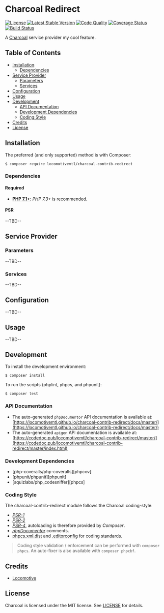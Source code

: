 Charcoal Redirect
===============

[![License][badge-license]][charcoal-contrib-redirect]
[![Latest Stable Version][badge-version]][charcoal-contrib-redirect]
[![Code Quality][badge-scrutinizer]][dev-scrutinizer]
[![Coverage Status][badge-coveralls]][dev-coveralls]
[![Build Status][badge-travis]][dev-travis]

A [Charcoal][charcoal-app] service provider my cool feature.



## Table of Contents

-   [Installation](#installation)
    -   [Dependencies](#dependencies)
-   [Service Provider](#service-provider)
    -   [Parameters](#parameters)
    -   [Services](#services)
-   [Configuration](#configuration)
-   [Usage](#usage)
-   [Development](#development)
    -  [API Documentation](#api-documentation)
    -  [Development Dependencies](#development-dependencies)
    -  [Coding Style](#coding-style)
-   [Credits](#credits)
-   [License](#license)



## Installation

The preferred (and only supported) method is with Composer:

```shell
$ composer require locomotivemtl/charcoal-contrib-redirect
```



### Dependencies

#### Required

-   [**PHP 7.1+**](https://php.net): _PHP 7.3+_ is recommended.



#### PSR

--TBD--



## Service Provider

### Parameters

--TBD--



### Services

--TBD--



## Configuration

--TBD--



## Usage

--TBD--



## Development

To install the development environment:

```shell
$ composer install
```

To run the scripts (phplint, phpcs, and phpunit):

```shell
$ composer test
```



### API Documentation

-   The auto-generated `phpDocumentor` API documentation is available at:  
    [https://locomotivemtl.github.io/charcoal-contrib-redirect/docs/master/](https://locomotivemtl.github.io/charcoal-contrib-redirect/docs/master/)
-   The auto-generated `apigen` API documentation is available at:  
    [https://codedoc.pub/locomotivemtl/charcoal-contrib-redirect/master/](https://codedoc.pub/locomotivemtl/charcoal-contrib-redirect/master/index.html)



### Development Dependencies

-   [php-coveralls/php-coveralls][phpcov]
-   [phpunit/phpunit][phpunit]
-   [squizlabs/php_codesniffer][phpcs]



### Coding Style

The charcoal-contrib-redirect module follows the Charcoal coding-style:

-   [_PSR-1_][psr-1]
-   [_PSR-2_][psr-2]
-   [_PSR-4_][psr-4], autoloading is therefore provided by _Composer_.
-   [_phpDocumentor_](http://phpdoc.org/) comments.
-   [phpcs.xml.dist](phpcs.xml.dist) and [.editorconfig](.editorconfig) for coding standards.

> Coding style validation / enforcement can be performed with `composer phpcs`. An auto-fixer is also available with `composer phpcbf`.



## Credits

-   [Locomotive](https://locomotive.ca/)



## License

Charcoal is licensed under the MIT license. See [LICENSE](LICENSE) for details.



[charcoal-contrib-redirect]:  https://packagist.org/packages/locomotivemtl/charcoal-contrib-redirect
[charcoal-app]:             https://packagist.org/packages/locomotivemtl/charcoal-app

[dev-scrutinizer]:    https://scrutinizer-ci.com/g/locomotivemtl/charcoal-contrib-redirect/
[dev-coveralls]:      https://coveralls.io/r/locomotivemtl/charcoal-contrib-redirect
[dev-travis]:         https://travis-ci.org/locomotivemtl/charcoal-contrib-redirect

[badge-license]:      https://img.shields.io/packagist/l/locomotivemtl/charcoal-contrib-redirect.svg?style=flat-square
[badge-version]:      https://img.shields.io/packagist/v/locomotivemtl/charcoal-contrib-redirect.svg?style=flat-square
[badge-scrutinizer]:  https://img.shields.io/scrutinizer/g/locomotivemtl/charcoal-contrib-redirect.svg?style=flat-square
[badge-coveralls]:    https://img.shields.io/coveralls/locomotivemtl/charcoal-contrib-redirect.svg?style=flat-square
[badge-travis]:       https://img.shields.io/travis/locomotivemtl/charcoal-contrib-redirect.svg?style=flat-square

[psr-1]:  https://www.php-fig.org/psr/psr-1/
[psr-2]:  https://www.php-fig.org/psr/psr-2/
[psr-3]:  https://www.php-fig.org/psr/psr-3/
[psr-4]:  https://www.php-fig.org/psr/psr-4/
[psr-6]:  https://www.php-fig.org/psr/psr-6/
[psr-7]:  https://www.php-fig.org/psr/psr-7/
[psr-11]: https://www.php-fig.org/psr/psr-11/
[psr-12]: https://www.php-fig.org/psr/psr-12/
